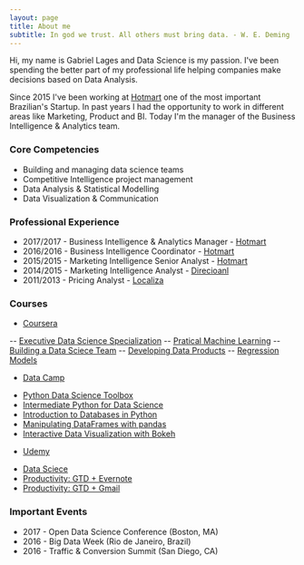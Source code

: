 ```yaml
---
layout: page
title: About me
subtitle: In god we trust. All others must bring data. - W. E. Deming
---
```


Hi, my name is Gabriel Lages and Data Science is my passion. I've been spending the better part of my professional life helping companies make decisions based on Data Analysis.

Since 2015 I've been working at [Hotmart](http://www.hotmart.com) one of the most important Brazilian's Startup. In past years I had the opportunity to work in different areas like Marketing, Product and BI. Today I'm the manager of the Business Intelligence & Analytics team.

### Core Competencies
- Building and managing data science teams
- Competitive Intelligence project management 
- Data Analysis & Statistical Modelling
- Data Visualization & Communication

### Professional Experience
- 2017/2017 - Business Intelligence & Analytics Manager - [Hotmart](http://www.hotmart.com)
- 2016/2016 - Business Intelligence Coordinator - [Hotmart](http://www.hotmart.com)
- 2015/2015 - Marketing Intelligence Senior Analyst - [Hotmart](http://www.hotmart.com)
- 2014/2015 - Marketing Intelligence Analyst - [Direcioanl](https://www.direcional.com.br/)
- 2011/2013 - Pricing Analyst - [Localiza](https://www.localiza.com/)

### Courses
- [Coursera](https://www.coursera.com/)

 -- [Executive Data Science Specialization](https://www.coursera.org/account/accomplishments/specialization/8H6M68HVVC8V)
 -- [Pratical Machine Learning](https://www.coursera.org/account/accomplishments/verify/FFF884WCW7C9)
 -- [Building a Data Sciece Team](https://www.coursera.org/account/accomplishments/verify/MWEWASMEZP6C)
 -- [Developing Data Products](https://www.coursera.org/account/accomplishments/verify/SKAQGZMF3TMA)
 -- [Regression Models](https://www.coursera.org/account/accomplishments/verify/YFGLD58DCW5B)
 
- [Data Camp](https://www.datacamp.com/)

 * [Python Data Science Toolbox](https://www.datacamp.com/courses/python-data-science-toolbox-part-1)
 * [Intermediate Python for Data Science](https://www.datacamp.com/courses/intermediate-python-for-data-science)
 * [Introduction to Databases in Python](https://www.datacamp.com/courses/introduction-to-relational-databases-in-python)
 * [Manipulating DataFrames with pandas](https://www.datacamp.com/courses/manipulating-dataframes-with-pandas)
 * [Interactive Data Visualization with Bokeh](https://www.datacamp.com/courses/interactive-data-visualization-with-bokeh)

- [Udemy](https://www.udemy.com/)

 * [Data Sciece](https://www.udemy.com/certificate/UC-XWAYVGJ6/)
 * [Productivity: GTD + Evernote](https://www.udemy.com/certificate/UC-G02HIR28/)
 * [Productivity: GTD + Gmail](https://www.udemy.com/certificate/UC-JUUZAY9W/)
 
### Important Events
- 2017 - Open Data Science Conference (Boston, MA)
- 2016 - Big Data Week (Rio de Janeiro, Brazil)
- 2016 - Traffic & Conversion Summit (San Diego, CA)
